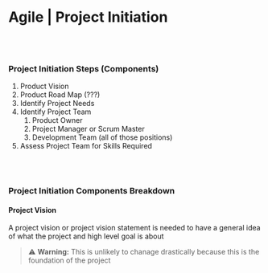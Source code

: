 # Agile | Project Initiation

<br><br>

### Project Initiation Steps (Components)

1. Product Vision
1. Product Road Map (???)
1. Identify Project Needs
1. Identify Project Team
   1. Product Owner
   1. Project Manager or Scrum Master
   1. Development Team (all of those positions)
1. Assess Project Team for Skills Required

<br><br>

### Project Initiation Components Breakdown

#### Project Vision

A project vision or project vision statement is needed to have a general idea of what the project and high level goal is about

> :warning: **Warning:** This is unlikely to chanage drastically because this is the foundation of the project

<br><br>
